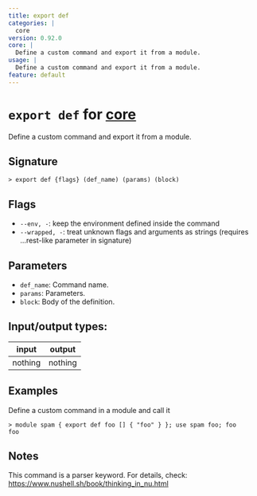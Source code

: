 ```yaml
---
title: export def
categories: |
  core
version: 0.92.0
core: |
  Define a custom command and export it from a module.
usage: |
  Define a custom command and export it from a module.
feature: default
---
```

<!-- This file is automatically generated. Please edit the command in https://github.com/nushell/nushell instead. -->

# `export def` for [core](/commands/categories/core.md)

<div class='command-title'>Define a custom command and export it from a module.</div>

## Signature

```> export def {flags} (def_name) (params) (block)```

## Flags

 -  `--env, -`: keep the environment defined inside the command
 -  `--wrapped, -`: treat unknown flags and arguments as strings (requires ...rest-like parameter in signature)

## Parameters

 -  `def_name`: Command name.
 -  `params`: Parameters.
 -  `block`: Body of the definition.


## Input/output types:

| input   | output  |
| ------- | ------- |
| nothing | nothing |

## Examples

Define a custom command in a module and call it
```nu
> module spam { export def foo [] { "foo" } }; use spam foo; foo
foo
```

## Notes
This command is a parser keyword. For details, check:
  https://www.nushell.sh/book/thinking_in_nu.html